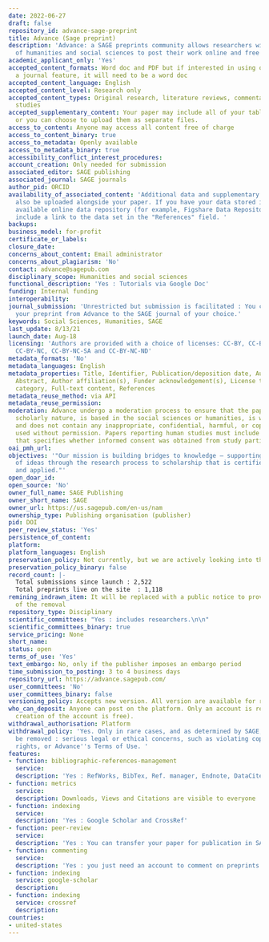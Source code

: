 ```yaml
---
date: 2022-06-27
draft: false
repository_id: advance-sage-preprint
title: Advance (Sage preprint)
description: 'Advance: a SAGE preprints community allows researchers within the fields
  of humanities and social sciences to post their work online and free of charge.'
academic_applicant_only: 'Yes'
accepted_content_formats: Word doc and PDF but if interested in using our submit to
  a journal feature, it will need to be a word doc
accepted_content_language: English
accepted_content_level: Research only
accepted_content_types: Original research, literature reviews, commentaries, and case
  studies
accepted_supplementary_content: Your paper may include all of your tables and figures,
  or you can choose to upload them as separate files.
access_to_content: Anyone may access all content free of charge
access_to_content_binary: true
access_to_metadata: Openly available
access_to_metadata_binary: true
accessibility_conflict_interest_procedures:
account_creation: Only needed for submission
associated_editor: SAGE publishing
associated_journal: SAGE journals
author_pid: ORCID
availability_of_associated_content: 'Additional data and supplementary materials can
  also be uploaded alongside your paper. If you have your data stored in a publicly
  available online data repository (for example, Figshare Data Repository), you can
  include a link to the data set in the "References" field. '
backups:
business_model: for-profit
certificate_or_labels:
closure_date:
concerns_about_content: Email administrator
concerns_about_plagiarism: 'No'
contact: advance@sagepub.com
disciplinary_scope: Humanities and social sciences
functional_description: 'Yes : Tutorials via Google Doc'
funding: Internal funding
interoperability:
journal_submission: 'Unrestricted but submission is facilitated : You can easily transfer
  your preprint from Advance to the SAGE journal of your choice.'
keywords: Social Sciences, Humanities, SAGE
last_update: 8/13/21
launch_date: Aug-18
licensing: 'Authors are provided with a choice of licenses: CC-BY, CC-BY-SA, CC-BY-ND,
  CC-BY-NC, CC-BY-NC-SA and CC-BY-NC-ND'
metadata_formats: 'No'
metadata_languages: English
metadata_properties: Title, Identifier, Publication/deposition date, Author name(s),
  Abstract, Author affiliation(s), Funder acknowledgement(s), License type(s), Subject
  category, Full-text content, References
metadata_reuse_method: via API
metadata_reuse_permission:
moderation: Advance undergo a moderation process to ensure that the paper is of a
  scholarly nature, is based in the social sciences or humanities, is written in English,
  and does not contain any inappropriate, confidential, harmful, or copyrighted materials
  used without permission. Papers reporting human studies must include a statement
  that specifies whether informed consent was obtained from study participants.
oai_pmh_url:
objectives: '"Our mission is building bridges to knowledge — supporting the development
  of ideas through the research process to scholarship that is certified, taught,
  and applied."'
open_doar_id:
open_source: 'No'
owner_full_name: SAGE Publishing
owner_short_name: SAGE
owner_url: https://us.sagepub.com/en-us/nam
ownership_type: Publishing organisation (publisher)
pid: DOI
peer_review_status: 'Yes'
persistence_of_content:
platform:
platform_languages: English
preservation_policy: Not currently, but we are actively looking into this
preservation_policy_binary: false
record_count: |-
  Total submissions since launch : 2,522
  Total preprints live on the site  : 1,118
remining_indrawn_item: It will be replaced with a public notice to provide a record
  of the removal
repository_type: Disciplinary
scientific_committees: "Yes : includes researchers.\n\n"
scientific_committees_binary: true
service_pricing: None
short_name:
status: open
terms_of_use: 'Yes'
text_embargo: No, only if the publisher imposes an embargo period
time_submission_to_posting: 3 to 4 business days
repository_url: https://advance.sagepub.com/
user_committees: 'No'
user_committees_binary: false
versioning_policy: Accepts new version. All version are available for readers.
who_can_deposit: Anyone can post on the platform. Only an account is required ( The
  creation of the account is free).
withdrawal_authorisation: Platform
withdrawal_policy: 'Yes. Only in rare cases, and as determined by SAGE, will a preprint
  be removed : serious legal or ethical concerns, such as violating copyright, privacy
  rights, or Advance''s Terms of Use. '
features:
- function: bibliographic-references-management
  service:
  description: 'Yes : RefWorks, BibTex, Ref. manager, Endnote, DataCite, NLM, DC'
- function: metrics
  service:
  description: Downloads, Views and Citations are visible to everyone
- function: indexing
  service:
  description: 'Yes : Google Scholar and CrossRef'
- function: peer-review
  service:
  description: 'Yes : You can transfer your paper for publication in SAGE journals'
- function: commenting
  service:
  description: 'Yes : you just need an account to comment on preprints'
- function: indexing
  service: google-scholar
  description:
- function: indexing
  service: crossref
  description:
countries:
- united-states
---
```



